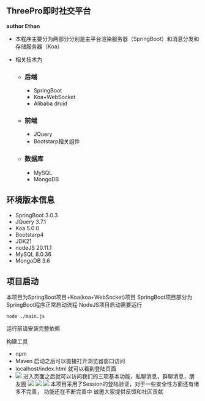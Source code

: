 ## ThreePro即时社交平台

**author Ethan**

- 本程序主要分为两部分分别是主平台渲染服务器（SpringBoot）和消息分发和存储服务器（Koa）

- 相关技术为

  - ### 后端 

    - SpringBoot
    - Koa+WebSocket
    - Alibaba druid

  - ### 前端

    - JQuery
    - Bootstarp相关组件

  - ### 数据库

    - MySQL
    - MongoDB

## 环境版本信息

- SpringBoot 3.0.3
- JQuery 3.7.1
- Koa 5.0.0
- Bootstarp4
- JDK21
- nodeJS 20.11.1
- MySQL 8.0.36
- MongoDB 3.6

## 项目启动

本项目为SpringBoot项目+Koa(koa+WebSocket)项目
SpringBoot项目部分为SpringBoot程序正常启动流程
NodeJS项目启动需要运行

```console
node ./main.js
```

运行前请安装完整依赖

构建工具

- npm
- Maven
  启动之后可以直接打开浏览器窗口访问
- localhost/index.html
  就可以看到登陆页面
- <img class="hope-image hope-c-PJLV hope-c-PJLV-ibnaJym-css" src="https://alist.ethanliang.top/p/%E6%9C%AC%E5%9C%B0%E5%AD%98%E5%82%A8/public/%E9%A1%B9%E7%9B%AE%E6%96%87%E6%A1%A3/ThreePro/img/img.png?sign=RhtrYS1NAboH6tlMvINfk9tzTXFK76Jh_VpNeLbZ2SY=:0" fallbackerr="function () { [native code] }">
  进入页面之后就可以访问我们的三项基本功能，私聊消息，群聊消息，朋友圈
  <img class="hope-image hope-c-PJLV hope-c-PJLV-ibnaJym-css" src="https://alist.ethanliang.top/p/%E6%9C%AC%E5%9C%B0%E5%AD%98%E5%82%A8/public/%E9%A1%B9%E7%9B%AE%E6%96%87%E6%A1%A3/ThreePro/img/img_1.png?sign=oYUOMa12fFDImF8evmFMeQDi-tdhN6Bi6Z-dODhSHrg=:0" fallbackerr="function () { [native code] }">
  <img class="hope-image hope-c-PJLV hope-c-PJLV-ibnaJym-css" src="https://alist.ethanliang.top/p/%E6%9C%AC%E5%9C%B0%E5%AD%98%E5%82%A8/public/%E9%A1%B9%E7%9B%AE%E6%96%87%E6%A1%A3/ThreePro/img/img_2.png?sign=3UMxLepBXaE3_SsEIXsaf4px5k6P7VC6WymYiJfjkDg=:0" fallbackerr="function () { [native code] }">
  <img class="hope-image hope-c-PJLV hope-c-PJLV-ibnaJym-css" src="https://alist.ethanliang.top/p/%E6%9C%AC%E5%9C%B0%E5%AD%98%E5%82%A8/public/%E9%A1%B9%E7%9B%AE%E6%96%87%E6%A1%A3/ThreePro/img/img_3.png?sign=MVHDkHIAdwmjMm4n1-wnKZNbnCt5J7B5xzjTd7s4mlE=:0" fallbackerr="function () { [native code] }">
  本项目采用了Session的登陆验证，对于一些安全性方面还有诸多不完善， 功能还在不断完善中
  诚邀大家提供反馈和社区贡献


